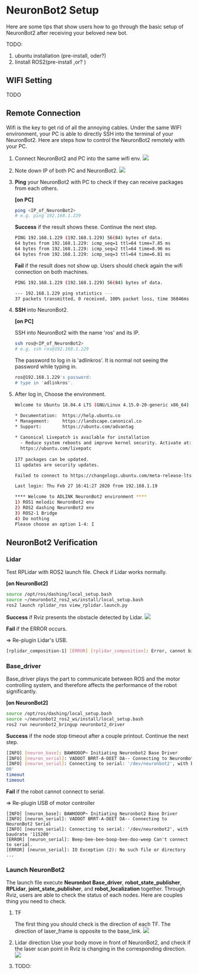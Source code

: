 # NeuronBot2 Setup
Here are some tips that show users how to go through the basic setup of NeuronBot2 after receiving your beloved new bot.

TODO: 
1. ubuntu installation (pre-install, oder?)
2. Iinstall ROS2(pre-install ,or? )


## WIFI Setting

TODO

## Remote Connection
Wifi is the key to get rid of all the annoying cables. Under the same WIFI environment, your PC is able to directly SSH into the terminal of your NeuronBot2. Here are steps how to control the NeuronBot2 remotely with your PC.

1. Connect NeuronBot2 and PC into the same wifi env.
   ![](readme_resource/select_wifi.png)
2. Note down IP of both PC and NeuronBot2.
   ![](readme_resource/wifi_ip.png.png)

3. **Ping** your NeuronBot2 with PC to check if they can receive packages from each others.
   
    **[on PC]**
    ```bash
    ping <IP_of_NeuronBot2>
    # e.g. ping 192.168.1.229 
    ```
    **Success** if the result shows these. Continue the next step.
    ```bash
    PING 192.168.1.229 (192.168.1.229) 56(84) bytes of data.
    64 bytes from 192.168.1.229: icmp_seq=1 ttl=64 time=7.85 ms
    64 bytes from 192.168.1.229: icmp_seq=2 ttl=64 time=8.96 ms
    64 bytes from 192.168.1.229: icmp_seq=3 ttl=64 time=6.81 ms
    ```

    **Fail** if the result does not show up. Users should check again the wifi connection on both machines.
    ```bash
    PING 192.168.1.229 (192.168.1.229) 56(84) bytes of data.
    
    --- 192.168.1.229 ping statistics ---
    37 packets transmitted, 0 received, 100% packet loss, time 36846ms
    ```

4. **SSH** into NeuronBot2.
   
    **[on PC]**
    
    SSH into NeuronBot2 with the name 'ros' and its IP.
    ```bash
    ssh ros@<IP_of_NeuronBot2>
    # e.g. ssh ros@192.168.1.229
    ```
    The password to log in is 'adlinkros'. It is normal not seeing the password while typing in.
    ```bash
    ros@192.168.1.229's password: 
    # type in 'adlinkros'.  
    ```
5. After log in, Choose the environment.
    ```bash
    Welcome to Ubuntu 18.04.4 LTS (GNU/Linux 4.15.0-20-generic x86_64)

    * Documentation:  https://help.ubuntu.co
    * Management:     https://landscape.canonical.co
    * Support:        https://ubuntu.com/advantag
  
    * Canonical Livepatch is available for installation  
      - Reduce system reboots and improve kernel security. Activate at:    
      https://ubuntu.com/livepatc
      
    177 packages can be updated.
    11 updates are security updates.
   
    Failed to connect to https://changelogs.ubuntu.com/meta-release-lts. Check your Internet connection or proxy settings. 
    
    Last login: Thu Feb 27 16:41:27 2020 from 192.168.1.19
    
    **** Welcome to ADLINK NeuronBot2 environment ****
    1) ROS1 melodic NeuronBot2 env
    2) ROS2 dashing NeuronBot2 env
    3) ROS2-1 Bridge
    4) Do nothing
    Please choose an option 1-4: I
    ```
## NeuronBot2 Verification
### Lidar

Test RPLidar with ROS2 launch file. Check if Lidar works normally.     

**[on NeuronBot2]**
```bash
source /opt/ros/dashing/local_setup.bash
source ~/neuronbot2_ros2_ws/install/local_setup.bash
ros2 launch rplidar_ros view_rplidar.launch.py 
```

**Success** if Rviz presents the obstacle detected by Lidar.
![](readme_resource/lidar_verification.png)

**Fail** if the ERROR occurs.

=> Re-plugin Lidar's USB.
```bash
[rplidar_composition-1] [ERROR] [rplidar_composition]: Error, cannot bind to the specified serial port '/dev/rplidar'.
```

### Base_driver

Base_driver plays the part to communicate between ROS and the motor controlling system, and therefore affects the performance of the robot significantly.

**[on NeuronBot2]**
```bash
source /opt/ros/dashing/local_setup.bash
source ~/neuronbot2_ros2_ws/install/local_setup.bash
ros2 run neuronbot2_bringup neuronbot2_driver
```
**Success** if the node stop timeout after a couple printout. Continue the next step.
```bash
[INFO] [neuron_base]: BAWHOOOP~ Initiating Neuronbot2 Base Driver
[INFO] [neuron_serial]: VADOOT BRRT-A-DEET DA-- Connecting to NeuronBot2 Serial
[INFO] [neuron_serial]: Connecting to serial: '/dev/neuronbot2', with baudrate '1152
00'
timeout
timeout
```

**Fail** if the robot cannot connect to serial. 

=> Re-plugin USB of motor controller
```
[INFO] [neuron_base]: BAWHOOOP~ Initiating Neuronbot2 Base Driver
[INFO] [neuron_serial]: VADOOT BRRT-A-DEET DA-- Connecting to NeuronBot2 Serial
[INFO] [neuron_serial]: Connecting to serial: '/dev/neuronbot2', with baudrate '115200'
[ERROR] [neuron_serial]: Beep-bee-bee-boop-bee-doo-weep Can't connect to serial.
[ERROR] [neuron_serial]: IO Exception (2): No such file or directory ...
```

### Launch NeuronBot2 
The launch file execute **Neuronbot Base_driver**, **robot_state_publisher**, **RPLidar**, **joint_state_publisher**, and **robot_localization** together. Through Rviz, users are able to check the status of each nodes. Here are couples thing you need to check.
1. TF 

    The first thing you should check is the direction of each TF. The direction of laser_frame is opposite to the base_link.
    ![](readme_resource/tf_verification.png)
2. Lidar direction
    Use your body move in front of NeuronBot2, and check if the laser scan point in Rviz is changing in the corresponding direction.
    ![](readme_resource/lidar_direction.png)
3. TODO: